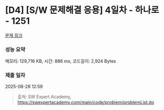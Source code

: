 # [D4] [S/W 문제해결 응용] 4일차 - 하나로 - 1251 

[문제 링크](https://swexpertacademy.com/main/code/problem/problemDetail.do?contestProbId=AV15StKqAQkCFAYD) 

### 성능 요약

메모리: 129,716 KB, 시간: 886 ms, 코드길이: 2,924 Bytes

### 제출 일자

2025-08-28 12:59



> 출처: SW Expert Academy, https://swexpertacademy.com/main/code/problem/problemList.do